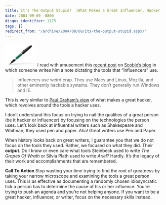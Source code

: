 ```yaml
---
title: It's The Output Stupid!  (What Makes a Great Influencer, Hacker, and Writer?)
date: 2004-09-09 -0800
disqus_identifier: 1175
tags: []
redirect_from: "/archive/2004/09/08/its-the-output-stupid.aspx/"
---
```


![Fountain Pen](/images/fountainPen.jpg) I read with amusement this
[recent post](http://radio.weblogs.com/0001011/2004/09/09.html#a8202) on
[Scoble’s blog](http://radio.weblogs.com/0001011/) in which someone
writes him a note dictating the tools that “Influencers” use.

> Influencers use weird crap. They use Macs and Linux, Mozilla, and
> other eminently hackable systems. They don’t generally run Windows and
> IE.

This is very similar to [Paul Graham’s
view](http://www.paulgraham.com/gh.html) of what makes a great hacker,
which revolves around the tools a hacker uses.

I don’t understand this focus on trying to nail the qualities of a great
person (be it hacker or influencer) by focusing on the technologies the
person uses. Let’s look back at influential writers such as Shakespeare
and Whitman, they used pen and paper. Aha! Great writers use Pen and
Paper.

When history looks back on great writers, I guarantee you that we do not
focus on the tools they used. Rather, we focused on what they did. Their
**output**. Do I know or even care what tools Steinbeck used to write
*The Grapes Of Wrath* or Silvia Plath used to write *Ariel*? Hardly.
It’s the legacy of their work and accomplishments that are remembered.

**Call To Action** Stop wasting your time trying to find the root of
greatness by taking your narrow microscope and examining the tools a
great person uses. This is as effective as documenting a randomly chosen
idiosyncratic tick a person has to determine the cause of his or her
influence. You’re trying to push an agenda and you’re not helping
anyone. If you want to be a great hacker, influencer, or writer, focus
on the necessary skills instead.

